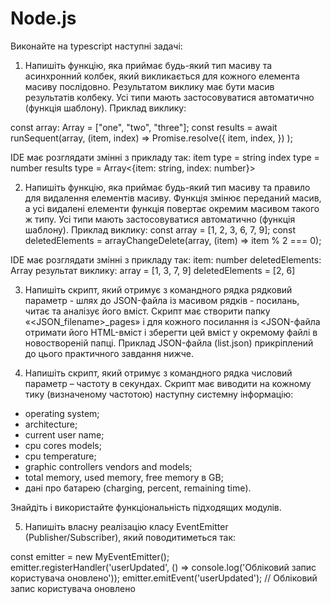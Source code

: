 # Node.js
Виконайте на typescript наступні задачі:
1. Напишіть функцію, яка приймає будь-який тип масиву та асинхронний колбек, який викликається для кожного елемента масиву послідовно. Результатом виклику має бути масив результатів колбеку. Усі типи мають застосовуватися автоматично (функція шаблону). Приклад виклику:

const array: Array<string> = ["one", "two", "three"];
const results = await runSequent(array, (item, index) =>
    Promise.resolve({
        item,
        index,
    })
);

IDE має розглядати змінні з прикладу так:
item type = string
index type = number
results type = Array<{item: string, index: number}>

2. Напишіть функцію, яка приймає будь-який тип масиву та правило для видалення елементів масиву. Функція змінює переданий масив, а усі видалені елементи функція повертає окремим масивом такого ж типу. Усі типи мають застосовуватися автоматично (функція шаблону). Приклад виклику:
const array = [1, 2, 3, 6, 7, 9];
const deletedElements = arrayChangeDelete(array, (item) => item % 2 === 0);

IDE має розглядати змінні з прикладу так:
item: number
deletedElements: Array
результат виклику:
array = [1, 3, 7, 9]
deletedElements = [2, 6]

3. Напишіть скрипт, який отримує з командного рядка рядковий параметр - шлях до JSON-файла із масивом рядків - посилань, читає та аналізує його вміст. Скрипт має створити папку «<JSON_filename>_pages» і для кожного посилання із <JSON-файла отримати його HTML-вміст і зберегти цей вміст у окремому файлі в новоствореній папці. Приклад JSON-файла (list.json) прикріплений до цього практичного завдання нижче.

4. Напишіть скрипт, який отримує з командного рядка числовий параметр – частоту в секундах. Скрипт має виводити на кожному тику (визначеному частотою) наступну системну інформацію:

- operating system;
- architecture;
- current user name;
- cpu cores models;
- cpu temperature;
- graphic controllers vendors and models;
- total memory, used memory, free memory в GB;
- дані про батарею (charging, percent, remaining time). 

Знайдіть і використайте функціональність підходящих модулів.

5. Напишіть власну реалізацію класу EventEmitter (Publisher/Subscriber), який поводитиметься так:

const emitter = new MyEventEmitter();
emitter.registerHandler('userUpdated', () => console.log('Обліковий запис користувача оновлено'));
emitter.emitEvent('userUpdated'); // Обліковий запис користувача оновлено
